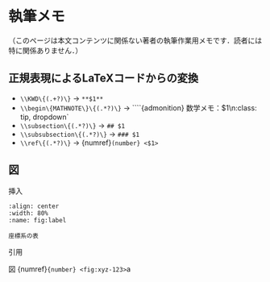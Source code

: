 # 執筆メモ

（このページは本文コンテンツに関係ない著者の執筆作業用メモです．読者には特に関係ありません．）

## 正規表現によるLaTeXコードからの変換

- `\\KWD\{(.+?)\}` → `**$1**`
- `\\begin\{MATHNOTE\}\{(.*?)\}` → ````{admonition} 数学メモ：$1\n:class: tip, dropdown`
- `\\subsection\{(.*?)\}` → `## $1`
- `\\subsubsection\{(.*?)\}` → `### $1`
- `\\ref\{(.*?)\}` → {numref}`(number} <$1>`

## 図

挿入
```{figure} ./fig/xyz-123.png
:align: center
:width: 80%
:name: fig:label

座標系の表
```

引用

図 {numref}`{number} <fig:xyz-123>`a